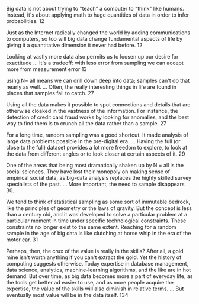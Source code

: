 Big data is not about trying to "teach" a computer to "think" like humans. Instead, it's about applying math to huge quantities of data in order to infer probabilities. 12

Just as the Internet radically changed the world by adding communications to computers, so too will big data change fundamental aspects of life by giving it a quantitative dimension it never had before. 12

Looking at vastly more data also permits us to loosen up our desire for exactitude ... It's a tradeoff: with less error from sampling we can accept more from measurement error 13

using N= all means we can drill down deep into data; samples can't do that nearly as well. ... Often, the really interesting things in life are found in places that samples fail to catch. 27

Using all the data makes it possible to spot connections and details that are otherwise cloaked in the vastness of the information. For instance, the detection of credit card fraud works by looking for anomalies, and the best way to find them is to crunch all the data rather than a sample. 27

For a long time, random sampling was a good shortcut. It made analysis of large data problems possible in the pre-digital era. ... Having the full (or close to the full) dataset provides a lot more freedom to explore, to look at the data from different angles or to look closer at certain aspects of it. 29

One of the areas that being most dramatically shaken up by N = all is the social sciences. They have lost their monopoly on making sense of empirical social data, as big-data analysis replaces the highly skilled survey specialists of the past. ... More important, the need to sample disappears 30. 

We tend to think of statistical sampling as some sort of immutable bedrock, like the principles of geometry or the laws of gravity. But the concept is less than a century old, and it was developed to solve a particular problem at a particular moment in time under specific technological constraints. These constraints no longer exist to the same extent. Reaching for a random sample in the age of big data is like clutching at horse whip in the era of the motor car. 31

Perhaps, then, the crux of the value is really in the skills? After all, a gold mine isn't worth anything if you can't extract the gold. Yet the history of computing suggests otherwise. Today expertise in database management, data science, analytics, machine-learning algorithms, and the like are in hot demand. But over time, as big data becomes more a part of everyday life, as the tools get better ad easier to use, and as more people acquire the expertise, the value of the skills will also diminish in relative terms. ... But eventually most value will be in the data itself. 134
